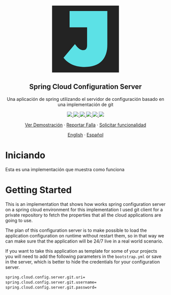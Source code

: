 <p align="center">
    <img src="https://github.com/JJaraM/blog-microservice-ui/blob/master/src/main/resources/public/logo-210x.png" height="210">
</p>

<p align="center">
    <h2 align="center">Spring Cloud Configuration Server</h2>
    <p align="center">
    Una aplicación de spring utilizando el servidor de configuración basado en una implementación de git
</p>

<p align="center">
    <a href="https://codecov.io/gh/JJaraM/blog-microservice-post">
      <img src="https://codecov.io/gh/JJaraM/blog-microservice-post/branch/master/graph/badge.svg" />
    </a>
    <a href="https://travis-ci.org/github/JJaraM/blog-microservice-post">
      <img src="https://travis-ci.org/JJaraM/blog-microservice-post.svg?branch=master" />
    </a>
    <a href="https://codeclimate.com/github/JJaraM/blog-microservice-post/maintainability">
       <img src="https://api.codeclimate.com/v1/badges/616202951ec1ab5a65bb/maintainability" />
    </a>
    <a href="https://codeclimate.com/github/JJaraM/blog-microservice-post/test_coverage">
        <img src="https://api.codeclimate.com/v1/badges/616202951ec1ab5a65bb/test_coverage" />
    </a>
     <a href="http://hits.dwyl.com/JJaraM/blog-microservice-post">
        <img src="http://hits.dwyl.com/JJaraM/blog-microservice-post.svg" />
    </a>
     <a href="https://pr-microservice-config-server.herokuapp.com/login">
        <img src="https://heroku-badge.herokuapp.com/?app=blog-microservice-post&style=flat" />
    </a>
</p>

<p align="center">
    <a href="https://pr-microservice-config-server.herokuapp.com/login">Ver Demostración</a>
    ·
    <a href="https://github.com/JJaraM/blog-microservice-post/issues/new/choose">Reportar Falla</a>
    ·
    <a href="https://github.com/JJaraM/blog-microservice-post/issues/new/choose">Solicitar funcionalidad</a>
</p>

<p align="center">
    <a href="/README.md">English</a>
    ·
    <a href="/docs/es/README.md">Español</a>
</p>


# Iniciando
Esta es una implementación que muestra como funciona 
# Getting Started
This is an implementation that shows how works spring configuration server on a spring cloud environment
for this implementation I used git client for a private repository to fetch the
properties that all the cloud applications are going to use.

The plan of this configuration server is to make possible to load the application configuration
on runtime without restart them, so in that way we can make sure that the application
will be 24/7 live in a real world scenario.

If you want to take this application as template for some of your projects you will need to
add the following parameters in the `bootstrap.yml` or save in the server, which is better
to hide the credentials for your configuration server.

```
spring.cloud.config.server.git.uri=
spring.cloud.config.server.git.username=
spring.cloud.config.server.git.password=
```
